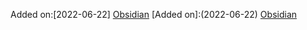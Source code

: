 
Added on:[2022-06-22]
[Obsidian](https://obsidian.md/)
[Added on]:(2022-06-22)
[Obsidian](https://obsidian.md/)